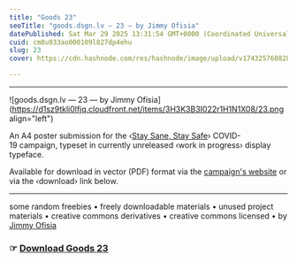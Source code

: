 ```yaml
---
title: "Goods 23"
seoTitle: "goods.dsgn.lv — 23 — by Jimmy Ofisia"
datePublished: Sat Mar 29 2025 13:31:54 GMT+0000 (Coordinated Universal Time)
cuid: cm8u933ao000109l827dp4ehu
slug: 23
cover: https://cdn.hashnode.com/res/hashnode/image/upload/v1743257688287/a4452b5d-32a1-4d42-9e69-3405057ce75a.png

---
```


---

![goods.dsgn.lv — 23 — by Jimmy Ofisia](https://d1sz9tkli0lfjq.cloudfront.net/items/3H3K3B3I022r1H1N1X08/23.png align="left")

An A4 poster submission for the ‹[Stay Sane, Stay Safe](http://stay-sane-stay-safe.com/country:ID)› COVID-19 campaign, typeset in currently unreleased ‹work in progress› display typeface.

Available for download in vector (PDF) format via the [campaign's website](https://stay-sane-stay-safe.com/media/pages/posters/jimmy-ofisia/3396771892-1585645994/stay.sane.stay.safe_jimmy.ofisia.zip) or via the ‹download› link below.

---

some random freebies • freely downloadable materials • unused project materials • creative commons derivatives • creative commons licensed • by [Jimmy Ofisia](https://dsgn.lv)

### ☞ [**Download** **Goods 23**](https://folder.dsgn.lv/b/goods23)